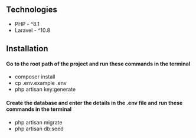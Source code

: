 ## Technologies

- PHP - ^8.1
- Laravel - ^10.8

## Installation

#### Go to the root path of the project and run these commands in the terminal

- composer install
- cp .env.example .env
- php artisan key:generate

#### Create the database and enter the details in the .env file and run these commands in the terminal

- php artisan migrate
- php artisan db:seed
